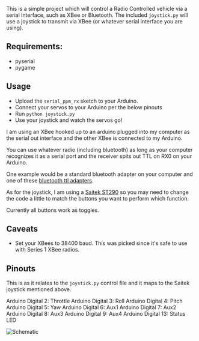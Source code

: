 This is a simple project which will control a Radio Controlled vehicle via a serial interface, such as XBee or Bluetooth. The included `joystick.py` will use a joystick to transmit via XBee (or whatever serial interface you are using).

## Requirements:

* pyserial
* pygame

## Usage

* Upload the `serial_ppm_rx` sketch to your Arduino.
* Connect your servos to your Arduino per the below pinouts
* Run `python joystick.py`
* Use your joystick and watch the servos go!

I am using an XBee hooked up to an arduino plugged into my computer as the serial out interface and the other XBee is connected to my Arduino.

You can use whatever radio (including bluetooth) as long as your computer recognizes it as a serial port and the receiver spits out TTL on RX0 on your Arduino.

One example would be a standard bluetooth adapter on your computer and one of these [bluetooth ttl adapters](http://www.amazon.com/gp/product/B006T0Q8AQ/ref=as_li_ss_tl?ie=UTF8&tag=appdelinc-20&linkCode=as2&camp=1789&creative=390957&creativeASIN=B006T0Q8AQ).

As for the joystick, I am using a [Saitek ST290](http://www.amazon.com/gp/product/B0000AW9RE/ref=as_li_ss_tl?ie=UTF8&tag=appdelinc-20&linkCode=as2&camp=1789&creative=390957&creativeASIN=B0000AW9RE)
so you may need to change the code a little to match the buttons you want to perform which function.

Currently all buttons work as toggles.


## Caveats

* Set your XBees to 38400 baud. This was picked since it's safe to use with Series 1 XBee radios.


## Pinouts

This is as it relates to the `joystick.py` control file and it maps to the Saitek joystick mentioned above.

  Arduino Digital 2: Throttle
  Arduino Digital 3: Roll
  Arduino Digital 4: Pitch
  Arduino Digital 5: Yaw
  Arduino Digital 6: Aux1
  Arduino Digital 7: Aux2
  Arduino Digital 8: Aux3
  Arduino Digital 9: Aux4
  Arduino Digital 13: Status LED

![Schematic](https://github.com/mattwilliamson/Arduino-RC-Receiver/raw/master/serial_ppm_rx_bb.png)

